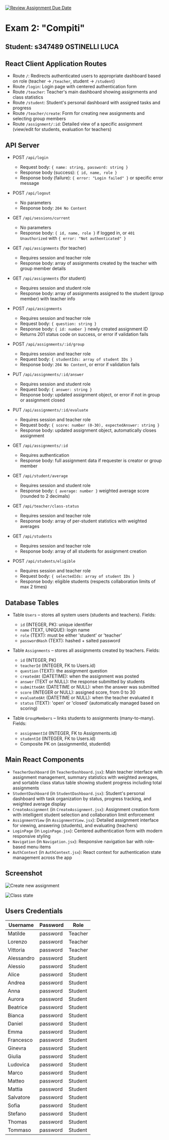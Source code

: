[![Review Assignment Due Date](https://classroom.github.com/assets/deadline-readme-button-22041afd0340ce965d47ae6ef1cefeee28c7c493a6346c4f15d667ab976d596c.svg)](https://classroom.github.com/a/F9jR7G97)
# Exam 2: "Compiti"
## Student: s347489 OSTINELLI LUCA

## React Client Application Routes

- Route `/`: Redirects authenticated users to appropriate dashboard based on role (teacher → `/teacher`, student → `/student`)
- Route `/login`: Login page with centered authentication form
- Route `/teacher`: Teacher's main dashboard showing assignments and class statistics  
- Route `/student`: Student's personal dashboard with assigned tasks and progress
- Route `/teacher/create`: Form for creating new assignments and selecting group members
- Route `/assignment/:id`: Detailed view of a specific assignment (view/edit for students, evaluation for teachers)

## API Server

- POST `/api/login`
  - Request body: `{ name: string, password: string }`
  - Response body (success): `{ id, name, role }`
  - Response body (failure): `{ error: "Login failed" }` or specific error message

- POST `/api/logout`
  - No parameters
  - Response body: `204 No Content`

- GET `/api/sessions/current`
  - No parameters
  - Response body: `{ id, name, role }` if logged in, or `401 Unauthorized` with `{ error: "Not authenticated" }`

- GET `/api/assignments` (for teacher)
  - Requires session and teacher role
  - Response body: array of assignments created by the teacher with group member details

- GET `/api/assignments` (for student)
  - Requires session and student role  
  - Response body: array of assignments assigned to the student (group member) with teacher info

- POST `/api/assignments`
  - Requires session and teacher role
  - Request body: `{ question: string }`
  - Response body: `{ id: number }` newly created assignment ID
  - Returns 201 status code on success, or error if validation fails

- POST `/api/assignments/:id/group`
  - Requires session and teacher role
  - Request body: `{ studentIds: array of student IDs }`
  - Response body: `204 No Content`, or error if validation fails

- PUT `/api/assignments/:id/answer`
  - Requires session and student role
  - Request body: `{ answer: string }`
  - Response body: updated assignment object, or error if not in group or assignment closed

- PUT `/api/assignments/:id/evaluate` 
  - Requires session and teacher role
  - Request body: `{ score: number (0-30), expectedAnswer: string }`
  - Response body: updated assignment object, automatically closes assignment

- GET `/api/assignments/:id`
  - Requires authentication
  - Response body: full assignment data if requester is creator or group member

- GET `/api/student/average`
  - Requires session and student role
  - Response body: `{ average: number }` weighted average score (rounded to 2 decimals)

- GET `/api/teacher/class-status`
  - Requires session and teacher role
  - Response body: array of per-student statistics with weighted averages

- GET `/api/students`
  - Requires session and teacher role
  - Response body: array of all students for assignment creation

- POST `/api/students/eligible`
  - Requires session and teacher role
  - Request body: `{ selectedIds: array of student IDs }`
  - Response body: eligible students (respects collaboration limits of max 2 times)

## Database Tables

- Table `Users` – stores all system users (students and teachers). Fields:
  - `id` (INTEGER, PK): unique identifier
  - `name` (TEXT, UNIQUE): login name
  - `role` (TEXT): must be either 'student' or 'teacher'
  - `passwordHash` (TEXT): hashed + salted password

- Table `Assignments` – stores all assignments created by teachers. Fields:
  - `id` (INTEGER, PK)
  - `teacherId` (INTEGER, FK to Users.id)
  - `question` (TEXT): the assignment question
  - `createdAt` (DATETIME): when the assignment was posted
  - `answer` (TEXT or NULL): the response submitted by students
  - `submittedAt` (DATETIME or NULL): when the answer was submitted
  - `score` (INTEGER or NULL): assigned score, from 0 to 30
  - `evaluatedAt` (DATETIME or NULL): when the teacher evaluated it
  - `status` (TEXT): 'open' or 'closed' (automatically managed based on scoring)

- Table `GroupMembers` – links students to assignments (many-to-many). Fields:
  - `assignmentId` (INTEGER, FK to Assignments.id)
  - `studentId` (INTEGER, FK to Users.id)
  - Composite PK on (assignmentId, studentId)

## Main React Components

- `TeacherDashboard` (in `TeacherDashboard.jsx`): Main teacher interface with assignment management, summary statistics with weighted averages, and sortable class status table showing student progress including total assignments
- `StudentDashboard` (in `StudentDashboard.jsx`): Student's personal dashboard with task organization by status, progress tracking, and weighted average display
- `CreateAssignment` (in `CreateAssignment.jsx`): Assignment creation form with intelligent student selection and collaboration limit enforcement  
- `AssignmentView` (in `AssignmentView.jsx`): Detailed assignment interface for viewing, answering (students), and evaluating (teachers)
- `LoginPage` (in `LoginPage.jsx`): Centered authentication form with modern responsive styling
- `Navigation` (in `Navigation.jsx`): Responsive navigation bar with role-based menu items
- `AuthContext` (in `AuthContext.jsx`): React context for authentication state management across the app

## Screenshot

![Create new assignment](imgs/Screenshot1.png)

![Class state](imgs/Screenshot2.png)

## Users Credentials

| Username | Password | Role |
|----------|----------|------|
| Matilde | password | Teacher |
| Lorenzo | password | Teacher |
| Vittoria | password | Teacher |
| Alessandro | password | Student |
| Alessio | password | Student |
| Alice | password | Student |
| Andrea | password | Student |
| Anna | password | Student |
| Aurora | password | Student |
| Beatrice | password | Student |
| Bianca | password | Student |
| Daniel | password | Student |
| Emma | password | Student |
| Francesco | password | Student |
| Ginevra | password | Student |
| Giulia | password | Student |
| Ludovica | password | Student |
| Marco | password | Student |
| Matteo | password | Student |
| Mattia | password | Student |
| Salvatore | password | Student |
| Sofia | password | Student |
| Stefano | password | Student |
| Thomas | password | Student |
| Tommaso | password | Student |
